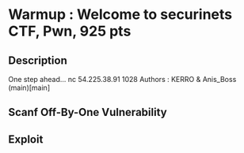 # Warmup : Welcome to securinets CTF, Pwn, 925 pts

## Description 
One step ahead...
nc 54.225.38.91 1028
Authors : KERRO & Anis_Boss
(main)[main] 

## Scanf Off-By-One Vulnerability 


## Exploit 


